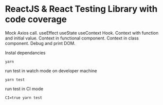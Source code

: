 # ReactJS & React Testing Library with code coverage

Mock Axios call. useEffect useState useContext Hook. Context with function and initial value. Context in functional component. Context in class component. Debug and print DOM.

Instal dependancies

`yarn`

run test in watch mode on developer machine

`yarn test`

run test in CI mode

`CI=true yarn test`
